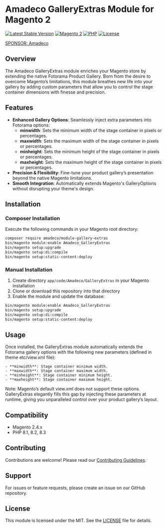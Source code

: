 # Amadeco GalleryExtras Module for Magento 2

[![Latest Stable Version](https://img.shields.io/github/v/release/Amadeco/module-gallery-extras)](https://github.com/Amadeco/module-gallery-extras/releases)
[![Magento 2](https://img.shields.io/badge/Magento-2.4.x-brightgreen.svg)](https://magento.com)
[![PHP](https://img.shields.io/badge/PHP-8.1|8.2|8.3-blue.svg)](https://www.php.net)
[![License](https://img.shields.io/github/license/Amadeco/module-gallery-extras)](https://github.com/Amadeco/module-gallery-extras/blob/main/LICENSE)

[SPONSOR: Amadeco](https://www.amadeco.fr)

## Overview

The Amadeco GalleryExtras module enriches your Magento store by extending the native Fotorama Product Gallery. Born from the desire to overcome Magento’s limitations, this module breathes new life into your gallery by adding custom parameters that allow you to control the stage container dimensions with finesse and precision.

## Features

- **Enhanced Gallery Options**: Seamlessly inject extra parameters into Fotorama options:
  - **minwidth**: Sets the minimum width of the stage container in pixels or percentages.
  - **maxwidth**: Sets the maximum width of the stage container in pixels or percentages.
  - **minheight**: Sets the minimum height of the stage container in pixels or percentages.
  - **maxheight**: Sets the maximum height of the stage container in pixels or percentages.
- **Precision & Flexibility**: Fine-tune your product gallery’s presentation beyond the native Magento limitations.
- **Smooth Integration**: Automatically extends Magento's GalleryOptions without disrupting your theme's design.

## Installation

### Composer Installation

Execute the following commands in your Magento root directory:

```bash
composer require amadeco/module-gallery-extras
bin/magento module:enable Amadeco_GalleryExtras
bin/magento setup:upgrade
bin/magento setup:di:compile
bin/magento setup:static-content:deploy
```

### Manual Installation

1. Create directory `app/code/Amadeco/GalleryExtras` in your Magento installation
2. Clone or download this repository into that directory
3. Enable the module and update the database:

```bash
bin/magento module:enable Amadeco_GalleryExtras
bin/magento setup:upgrade
bin/magento setup:di:compile
bin/magento setup:static-content:deploy
```

## Usage

Once installed, the GalleryExtras module automatically extends the Fotorama gallery options with the following new parameters (defined in theme etc/view.xml file):

    - **minwidth**: Stage container minimum width.
    - **maxwidth**: Stage container maximum width.
    - **minheight**: Stage container minimum height.
    - **maxheight**: Stage container maximum height.

Note: Magento’s default view.xml does not support these options. GalleryExtras elegantly fills this gap by injecting these parameters at runtime, giving you unparalleled control over your product gallery’s layout.

## Compatibility

- Magento 2.4.x
- PHP 8.1, 8.2, 8.3

## Contributing

Contributions are welcome! Please read our [Contributing Guidelines](CONTRIBUTING.md).

## Support

For issues or feature requests, please create an issue on our GitHub repository.

## License

This module is licensed under the MIT. See the [LICENSE](LICENSE) file for details.